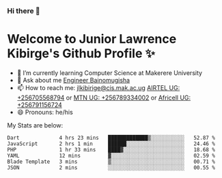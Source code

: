 ### Hi there 👋 
# Welcome to Junior Lawrence Kibirge's Github Profile ✨
 
<!--
**juniorkibirige/juniorkibirige** is a ✨ _special_ ✨ repository because its `README.md` (this file) appears on your GitHub profile.

Here are some ideas to get you started:

- 🔭 I’m currently working on ...
- 🌱 I’m currently learning ...
- 👯 I’m looking to collaborate on ...
- 🤔 I’m looking for help with ...
- 💬 Ask me about ...
- 📫 How to reach me: ...
- 😄 Pronouns: ...
- ⚡ Fun fact: ...
-->
- 🌱 I’m currently learning Computer Science at Makerere University
- 💬 Ask about me [Engineer Bainomugisha](mailto:baino@mak.ac.ug)
- 📫 How to reach me: [jlkibirige@cis.mak.ac.ug](mailto:jlkibirige@cis.mak.ac.ug) [AIRTEL UG: +256705568794](tel:+256705568794) or [MTN UG: +256789334002](tel:+256789334002) or [Africell UG: +256791156724](tel:+256791156724)
- 😄 Pronouns: he/his

My Stats are below:

<!--START_SECTION:waka-->

```text
Dart             4 hrs 23 mins   █████████████▒░░░░░░░░░░░   52.87 %
JavaScript       2 hrs 1 min     ██████░░░░░░░░░░░░░░░░░░░   24.46 %
PHP              1 hr 33 mins    ████▓░░░░░░░░░░░░░░░░░░░░   18.68 %
YAML             12 mins         ▓░░░░░░░░░░░░░░░░░░░░░░░░   02.59 %
Blade Template   3 mins          ▒░░░░░░░░░░░░░░░░░░░░░░░░   00.71 %
JSON             2 mins          ░░░░░░░░░░░░░░░░░░░░░░░░░   00.55 %
```

<!--END_SECTION:waka-->
